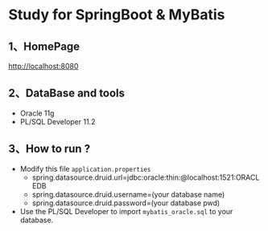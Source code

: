 # Study for SpringBoot & MyBatis

## 1、HomePage

  [http://localhost:8080](http://localhost:8080/)

## 2、DataBase and tools
- Oracle 11g
- PL/SQL Developer 11.2

## 3、How to run ?
- Modify this file `application.properties`
   - spring.datasource.druid.url=jdbc:oracle:thin:@localhost:1521:ORACLEDB
   - spring.datasource.druid.username=(your database name)
   - spring.datasource.druid.password=(your database pwd)
- Use the PL/SQL Developer to import `mybatis_oracle.sql` to your database.